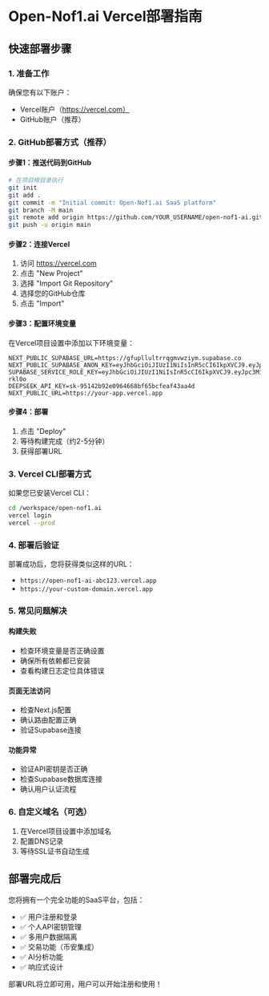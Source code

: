 # Open-Nof1.ai Vercel部署指南

## 快速部署步骤

### 1. 准备工作
确保您有以下账户：
- Vercel账户（https://vercel.com）
- GitHub账户（推荐）

### 2. GitHub部署方式（推荐）

#### 步骤1：推送代码到GitHub
```bash
# 在项目根目录执行
git init
git add .
git commit -m "Initial commit: Open-Nof1.ai SaaS platform"
git branch -M main
git remote add origin https://github.com/YOUR_USERNAME/open-nof1-ai.git
git push -u origin main
```

#### 步骤2：连接Vercel
1. 访问 https://vercel.com
2. 点击 "New Project"
3. 选择 "Import Git Repository"
4. 选择您的GitHub仓库
5. 点击 "Import"

#### 步骤3：配置环境变量
在Vercel项目设置中添加以下环境变量：

```
NEXT_PUBLIC_SUPABASE_URL=https://gfupllultrrqgmvwziym.supabase.co
NEXT_PUBLIC_SUPABASE_ANON_KEY=eyJhbGciOiJIUzI1NiIsInR5cCI6IkpXVCJ9.eyJpc3MiOiJzdXBhYmFzZSIsInJlZiI6ImdmdXBsbHVsdHJycWdtdnd6aXltIiwicm9sZSI6ImFub24iLCJpYXQiOjE3NjE2ODQzMTcsImV4cCI6MjA3NzI2MDMxN30.Acz9iKXv4i9ASeuxcrp5Gz3j9VmtOtozFiJ1x_AflFU
SUPABASE_SERVICE_ROLE_KEY=eyJhbGciOiJIUzI1NiIsInR5cCI6IkpXVCJ9.eyJpc3MiOiJzdXBhYmFzZSIsInJlZiI6ImdmdXBsbHVsdHJycWdtdnd6aXltIiwicm9sZSI6InNlcnZpY2Vfcm9sZSIsImlhdCI6MTc2MTY4NDMxNywiZXhwIjoyMDc3MjYwMzE3fQ.cvJnycjVPF2wPepb0GDdiI79NU4GEqFbKnU9T-rkl0o
DEEPSEEK_API_KEY=sk-95142b92e0964668bf65bcfeaf43aa4d
NEXT_PUBLIC_URL=https://your-app.vercel.app
```

#### 步骤4：部署
1. 点击 "Deploy"
2. 等待构建完成（约2-5分钟）
3. 获得部署URL

### 3. Vercel CLI部署方式

如果您已安装Vercel CLI：
```bash
cd /workspace/open-nof1.ai
vercel login
vercel --prod
```

### 4. 部署后验证

部署成功后，您将获得类似这样的URL：
- `https://open-nof1-ai-abc123.vercel.app`
- `https://your-custom-domain.vercel.app`

### 5. 常见问题解决

#### 构建失败
- 检查环境变量是否正确设置
- 确保所有依赖都已安装
- 查看构建日志定位具体错误

#### 页面无法访问
- 检查Next.js配置
- 确认路由配置正确
- 验证Supabase连接

#### 功能异常
- 验证API密钥是否正确
- 检查Supabase数据库连接
- 确认用户认证流程

### 6. 自定义域名（可选）

1. 在Vercel项目设置中添加域名
2. 配置DNS记录
3. 等待SSL证书自动生成

## 部署完成后

您将拥有一个完全功能的SaaS平台，包括：
- ✅ 用户注册和登录
- ✅ 个人API密钥管理
- ✅ 多用户数据隔离
- ✅ 交易功能（币安集成）
- ✅ AI分析功能
- ✅ 响应式设计

部署URL将立即可用，用户可以开始注册和使用！